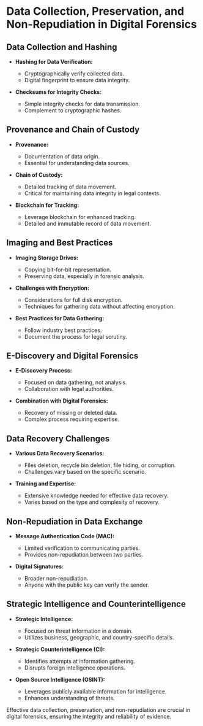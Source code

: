 # Data Collection, Preservation, and Non-Repudiation in Digital Forensics

## Data Collection and Hashing

- **Hashing for Data Verification:**
	- Cryptographically verify collected data.
	- Digital fingerprint to ensure data integrity.

- **Checksums for Integrity Checks:**
	- Simple integrity checks for data transmission.
	- Complement to cryptographic hashes.

## Provenance and Chain of Custody

- **Provenance:**
	- Documentation of data origin.
	- Essential for understanding data sources.

- **Chain of Custody:**
	- Detailed tracking of data movement.
	- Critical for maintaining data integrity in legal contexts.

- **Blockchain for Tracking:**
	- Leverage blockchain for enhanced tracking.
	- Detailed and immutable record of data movement.

## Imaging and Best Practices

- **Imaging Storage Drives:**
	- Copying bit-for-bit representation.
	- Preserving data, especially in forensic analysis.

- **Challenges with Encryption:**
	- Considerations for full disk encryption.
	- Techniques for gathering data without affecting encryption.

- **Best Practices for Data Gathering:**
	- Follow industry best practices.
	- Document the process for legal scrutiny.

## E-Discovery and Digital Forensics

- **E-Discovery Process:**
	- Focused on data gathering, not analysis.
	- Collaboration with legal authorities.

- **Combination with Digital Forensics:**
	- Recovery of missing or deleted data.
	- Complex process requiring expertise.

## Data Recovery Challenges

- **Various Data Recovery Scenarios:**
	- Files deletion, recycle bin deletion, file hiding, or corruption.
	- Challenges vary based on the specific scenario.

- **Training and Expertise:**
	- Extensive knowledge needed for effective data recovery.
	- Varies based on the type and complexity of recovery.

## Non-Repudiation in Data Exchange

- **Message Authentication Code (MAC):**
	- Limited verification to communicating parties.
	- Provides non-repudiation between two parties.

- **Digital Signatures:**
	- Broader non-repudiation.
	- Anyone with the public key can verify the sender.

## Strategic Intelligence and Counterintelligence

- **Strategic Intelligence:**
	- Focused on threat information in a domain.
	- Utilizes business, geographic, and country-specific details.

- **Strategic Counterintelligence (CI):**
	- Identifies attempts at information gathering.
	- Disrupts foreign intelligence operations.

- **Open Source Intelligence (OSINT):**
	- Leverages publicly available information for intelligence.
	- Enhances understanding of threats.

Effective data collection, preservation, and non-repudiation are crucial in digital forensics, ensuring the integrity and reliability of evidence.
